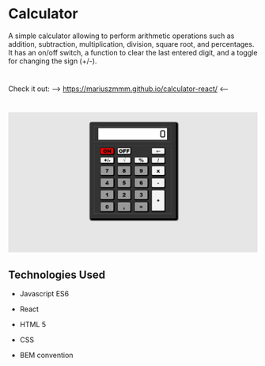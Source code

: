 # **Calculator**

A simple calculator allowing to perform arithmetic operations such as addition, subtraction, multiplication, division, square root, and percentages. 
It has an on/off switch, a function to clear the last entered digit, and a toggle for changing the sign (+/-).
#
 Check it out:     -->    https://mariuszmmm.github.io/calculator-react/   <--
#
![Calculator](/public/calculator.png)


## Technologies Used
  
- Javascript ES6

- React

- HTML 5

- CSS

- BEM convention

